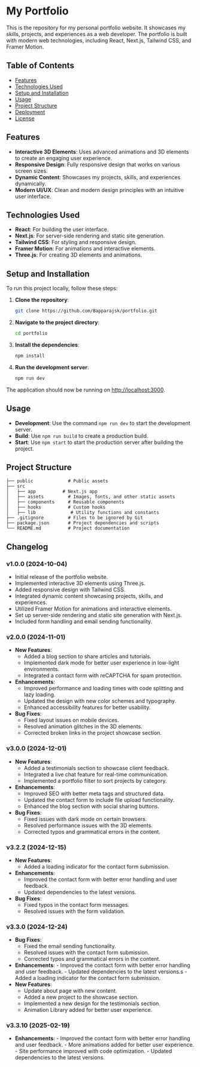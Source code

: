 # My Portfolio

<!-- ![Portfolio Screenshot](link-to-your-portfolio-screenshot.png) -->

This is the repository for my personal portfolio website. It showcases my skills, projects, and experiences as a web developer. The portfolio is built with modern web technologies, including React, Next.js, Tailwind CSS, and Framer Motion.

## Table of Contents

- [Features](#features)
- [Technologies Used](#technologies-used)
- [Setup and Installation](#setup-and-installation)
- [Usage](#usage)
- [Project Structure](#project-structure)
- [Deployment](#deployment)
- [License](#license)

## Features

- **Interactive 3D Elements**: Uses advanced animations and 3D elements to create an engaging user experience.
- **Responsive Design**: Fully responsive design that works on various screen sizes.
- **Dynamic Content**: Showcases my projects, skills, and experiences dynamically.
- **Modern UI/UX**: Clean and modern design principles with an intuitive user interface.

## Technologies Used

- **React**: For building the user interface.
- **Next.js**: For server-side rendering and static site generation.
- **Tailwind CSS**: For styling and responsive design.
- **Framer Motion**: For animations and interactive elements.
- **Three.js**: For creating 3D elements and animations.

## Setup and Installation

To run this project locally, follow these steps:

1. **Clone the repository**:
    ```bash
    git clone https://github.com/Bapparajsk/portfolio.git
    ```
2. **Navigate to the project directory**:
    ```bash
    cd portfolio
    ```
3. **Install the dependencies**:
    ```bash
    npm install
    ```
4. **Run the development server**:
    ```bash
    npm run dev
    ```

The application should now be running on [http://localhost:3000](http://localhost:3000).

## Usage

- **Development**: Use the command `npm run dev` to start the development server.
- **Build**: Use `npm run build` to create a production build.
- **Start**: Use `npm start` to start the production server after building the project.

## Project Structure

```plaintext
├── public             # Public assets
├── src
│   ├── app          # Next.js app
│   ├── assets         # Images, fonts, and other static assets
│   ├── components     # Reusable components
│   ├── hooks          # Custom hooks
│   ├── lib             # Utility functions and constants
├── .gitignore         # Files to be ignored by Git
├── package.json       # Project dependencies and scripts
└── README.md          # Project documentation
```
## Changelog

### v1.0.0 (2024-10-04)
- Initial release of the portfolio website.
- Implemented interactive 3D elements using Three.js.
- Added responsive design with Tailwind CSS.
- Integrated dynamic content showcasing projects, skills, and experiences.
- Utilized Framer Motion for animations and interactive elements.
- Set up server-side rendering and static site generation with Next.js.
- Included form handling and email sending functionality.

### v2.0.0 (2024-11-01)
- **New Features**:
   - Added a blog section to share articles and tutorials.
   - Implemented dark mode for better user experience in low-light environments.
   - Integrated a contact form with reCAPTCHA for spam protection.
- **Enhancements**:
   - Improved performance and loading times with code splitting and lazy loading.
   - Updated the design with new color schemes and typography.
   - Enhanced accessibility features for better usability.
- **Bug Fixes**:
   - Fixed layout issues on mobile devices.
   - Resolved animation glitches in the 3D elements.
   - Corrected broken links in the project showcase section.

### v3.0.0 (2024-12-01)
- **New Features**:
   - Added a testimonials section to showcase client feedback.
   - Integrated a live chat feature for real-time communication.
   - Implemented a portfolio filter to sort projects by category.
- **Enhancements**:
   - Improved SEO with better meta tags and structured data.
   - Updated the contact form to include file upload functionality.
   - Enhanced the blog section with social sharing buttons.
- **Bug Fixes**:
   - Fixed issues with dark mode on certain browsers.
   - Resolved performance issues with the 3D elements.
   - Corrected typos and grammatical errors in the content.

### v3.2.2 (2024-12-15)
- **New Features**:
   - Added a loading indicator for the contact form submission.
- **Enhancements**:
   - Improved the contact form with better error handling and user feedback.
   - Updated dependencies to the latest versions.
- **Bug Fixes**:
   - Fixed typos in the contact form messages.
   - Resolved issues with the form validation.

### v3.3.0 (2024-12-24)
- **Bug Fixes**:
    - Fixed the email sending functionality.
    - Resolved issues with the contact form submission.
    - Corrected typos and grammatical errors in the content.
- **Enhancements**:
      - Improved the contact form with better error handling and user feedback.
      - Updated dependencies to the latest versions.s
      - Added a loading indicator for the contact form submission.
- **New Features**:
    - Update about page with new content.
    - Added a new project to the showcase section.
    - Implemented a new design for the testimonials section.
    - Animation Library added for better user experience.

### v3.3.10 (2025-02-19)
- **Enhancements**:
      - Improved the contact form with better error handling and user feedback.
      - More animations added for better user experience.
      - Site performance improved with code optimization.
      - Updated dependencies to the latest versions.
      
